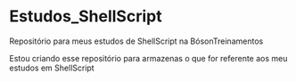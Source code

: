 # Estudos_ShellScript
Repositório para meus estudos de ShellScript na BósonTreinamentos


Estou criando esse repositório para armazenas o que for referente aos meu estudos em ShellScript
